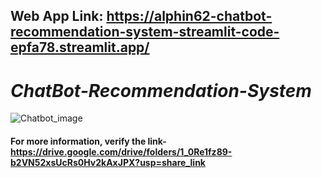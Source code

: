 ## Web App Link: https://alphin62-chatbot-recommendation-system-streamlit-code-epfa78.streamlit.app/

# _ChatBot-Recommendation-System_
![Chatbot_image](https://user-images.githubusercontent.com/118610159/212492073-d3fbcaea-be75-4935-8224-684ea9b27cc8.jpg)

#### For more information, verify the link- https://drive.google.com/drive/folders/1_0Re1fz89-b2VN52xsUcRs0Hv2kAxJPX?usp=share_link
